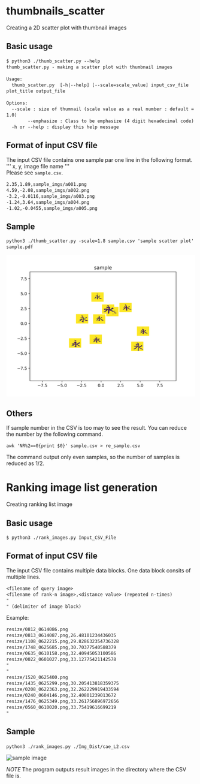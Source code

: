 # thumbnails_scatter
Creating a 2D scatter plot with thumbnail images

## Basic usage
    $ python3 ./thumb_scatter.py --help
    thumb_scatter.py - making a scatter plot with thumbnail images
    
    Usage:
      thumb_scatter.py	[-h|--help] [--scale=scale_value] input_csv_file plot_title output_file
    
    Options:
      --scale : size of thumnail (scale value as a real number : default = 1.0)
			--emphasize : Class to be emphasize (4 digit hexadecimal code)
      -h or --help : display this help message

## Format of input CSV file
The input CSV file contains one sample par one line in the following format.  
''' x, y, image file name '''  
Please see `sample.csv`.

    2.35,1.89,sample_imgs/a001.png
    4.59,-2.08,sample_imgs/a002.png
    -3.2,-0.0116,sample_imgs/a003.png
    -1.24,3.64,sample_imgs/a004.png
    -1.02,-0.0455,sample_imgs/a005.png

## Sample

    python3 ./thumb_scatter.py -scale=1.8 sample.csv 'sample scatter plot' sample.pdf

![sample image](https://github.com/uchidalab/thumbnails_scatter/blob/master/sample.png "サンプル")

## Others
If sample number in the CSV is too may to see the result. You can reduce the number by the following command.

    awk 'NR%2==0{print $0}' sample.csv > re_sample.csv

The command output only even samples, so the number of samples is reduced as 1/2.


# Ranking image list generation
Creating ranking list image

## Basic usage

    $ python3 ./rank_images.py Input_CSV_File

## Format of input CSV file
The input CSV file contains multiple data blocks.
One data block consits of multiple lines.

    <filename of query image>
    <filename of rank-n image>,<distance value> (repeated n-times)
    "
    " (delimiter of image block)

Example:

    resize/0812_0614086.png
    resize/0813_0614087.png,26.48101234436035
    resize/1108_0622215.png,29.828632354736328
    resize/1748_0625685.png,30.70377540588379
    resize/0635_0610158.png,32.40945053100586
    resize/0022_0601027.png,33.12775421142578
    "
    "
    resize/1520_0625400.png
    resize/1435_0625299.png,30.205413818359375
    resize/0208_0622363.png,32.262229919433594
    resize/0240_0604146.png,32.40801239013672
    resize/1476_0625349.png,33.261756896972656
    resize/0560_0610020.png,33.75419616699219
    "

## Sample

```python3 ./rank_images.py ./Img_Dist/cae_L2.csv```

![sample image](https://github.com/uchidalab/thumbnails_scatter/blob/master/cae_L2_000.png "サンプル")

*NOTE* The program outputs result images in the directory where the CSV file is.
